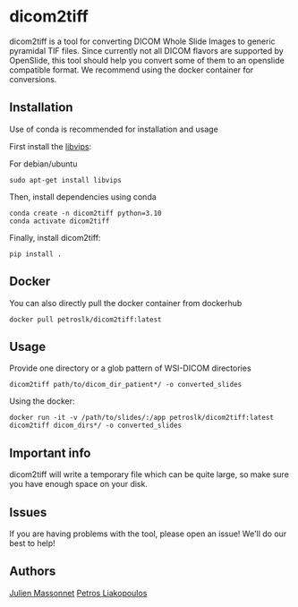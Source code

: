 # dicom2tiff
dicom2tiff is a tool for converting DICOM Whole Slide Images to generic pyramidal TIF files.
Since currently not all DICOM flavors are supported by OpenSlide, this tool should help you convert some of them to an openslide compatible format.
We recommend using the docker container for conversions.

## Installation

Use of conda is recommended for installation and usage

First install the [libvips](https://github.com/libvips/libvips):

For debian/ubuntu 
```
sudo apt-get install libvips
```

Then, install dependencies using conda
```
conda create -n dicom2tiff python=3.10
conda activate dicom2tiff
```

Finally, install dicom2tiff:

```
pip install .
```

## Docker

You can also directly pull the docker container from dockerhub

```
docker pull petroslk/dicom2tiff:latest
```

## Usage

Provide one directory or a glob pattern of WSI-DICOM directories

```
dicom2tiff path/to/dicom_dir_patient*/ -o converted_slides
```

Using the docker:

```
docker run -it -v /path/to/slides/:/app petroslk/dicom2tiff:latest dicom2tiff dicom_dirs*/ -o converted_slides
```

## Important info

dicom2tiff will write a temporary file which can be quite large, so make sure you have enough space on your disk.

## Issues

If you are having problems with the tool, please open an issue! We'll do our best to help!

## Authors

[Julien Massonnet](https://github.com/JulienMassonnet)
[Petros Liakopoulos](https://github.com/petroslk)